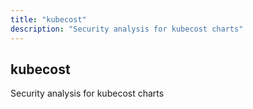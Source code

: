 ```yaml
---
title: "kubecost"
description: "Security analysis for kubecost charts"
---
```


## kubecost

Security analysis for kubecost charts
